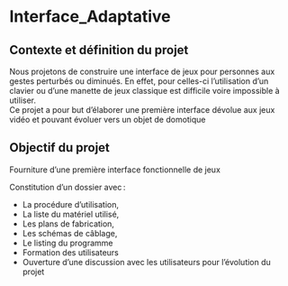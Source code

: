 # Interface_Adaptative
## Contexte et définition du projet 

Nous projetons de construire une interface de jeux pour personnes aux gestes perturbés ou diminués. En effet, pour celles-ci l’utilisation d’un clavier ou d’une manette de jeux classique est difficile voire impossible à utiliser.  
Ce projet a pour but d’élaborer une première interface dévolue aux jeux vidéo et pouvant évoluer vers un objet de domotique 
## Objectif du projet 

Fourniture d’une première interface fonctionnelle de jeux 

Constitution d’un dossier avec : 

- La procédure d’utilisation, 
- La liste du matériel utilisé,  
- Les plans de fabrication, 
- Les schémas de câblage, 
- Le listing du programme 
- Formation des utilisateurs 
- Ouverture d’une discussion avec les utilisateurs pour l’évolution du projet 